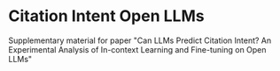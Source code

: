 # Citation Intent Open LLMs

Supplementary material for paper "Can LLMs Predict Citation Intent? An Experimental Analysis of In-context Learning and Fine-tuning on Open LLMs"